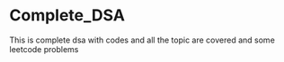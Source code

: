 # Complete_DSA
This is complete dsa with codes and all the topic are covered and some leetcode problems 
